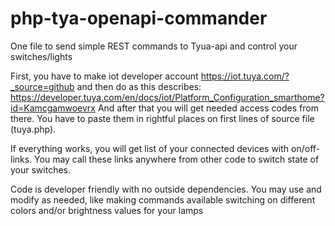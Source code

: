 # php-tya-openapi-commander
One file to send simple REST commands to Tyua-api and control your switches/lights

First, you have to make iot developer account https://iot.tuya.com/?_source=github and then do as this describes: https://developer.tuya.com/en/docs/iot/Platform_Configuration_smarthome?id=Kamcgamwoevrx
And after that you will get needed access codes from there. You have to paste them in rightful places on first lines of source file (tuya.php).

If everything works, you will get list of your connected devices with on/off-links. You may call these links anywhere from other code to switch state of your switches.

Code is developer friendly with no outside dependencies. You may use and modify as needed, like making commands available switching on different colors and/or brightness values for your lamps
